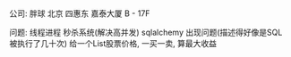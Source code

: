 ##
公司: 胖球  北京 四惠东 嘉泰大厦 B - 17F

问题:
线程进程  秒杀系统(解决高并发)
sqlalchemy 出现问题(描述得好像是SQL 被执行了几十次)
给一个List股票价格, 一买一卖, 算最大收益



